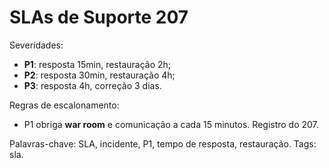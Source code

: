 # SLAs de Suporte 207

Severidades:
- **P1**: resposta 15min, restauração 2h;
- **P2**: resposta 30min, restauração 4h;
- **P3**: resposta 4h, correção 3 dias.

Regras de escalonamento:
- P1 obriga **war room** e comunicação a cada 15 minutos.
Registro do 207.

Palavras-chave: SLA, incidente, P1, tempo de resposta, restauração.
Tags: sla.
